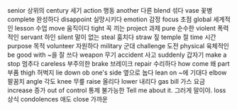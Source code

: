 senior	상위의
century	세기
action	행동
another	다른
blend	섞다
vase	꽃병
complete	완성하다
disappoint	실망시키다
emotion	감정
focus	초점
global	세계적인
lesson	수업
move	움직이다
tight	꼭 끼는
project	과제
pure	순수한
violent	폭력적인
servant	하인
silent	말이 없는
steal	훔치다
straw	짚
temple	절
time	시간
purpose	목적
volunteer	자원하다
military	군대
challenge	도전
physical	육체적인
be good with	~을 잘 쓰다
weapon	무기
accident	사고
suddenly	갑자기
make a stop	멈추다
careless	부주의한
brake	브레이크
repair	수리하다
how come	왜
part	부품
thigh	허벅지
lie down ob one's side	옆으로 눕다
lean on	~에 기대다
elbow	팔꿈치
angle	각도
knee	무릎
raise	올리다
lower	내리다
gas bill	가스 요금
increase	증가
out of control	통제 불가능한
Tell me about it.	그러게 말이야.
loss	상식
condolences	애도
close	가까운